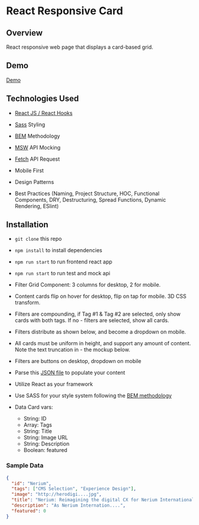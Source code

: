 # React Responsive Card

## Overview

React responsive web page that displays a card-based grid.

## Demo
[Demo](https://filter-info-cards.vercel.app)

## Technologies Used

- [React JS / React Hooks](https://reactjs.org/)
- [Sass](https://sass-lang.com) Styling
- [BEM](https://getbem.com) Methodology
- [MSW](https://mswjs.io) API Mocking
- [Fetch](https://developer.mozilla.org/es/docs/Web/API/Fetch_API/Using_Fetch) API Request

- Mobile First
- Design Patterns
- Best Practices (Naming, Project Structure, HOC, Functional Components, DRY, Destructuring, Spread Functions, Dynamic Rendering, ESlint)

## Installation

- `git clone` this repo
- `npm install` to install dependencies
- `npm run start` to run frontend react app
- `npm run start` to run test and mock api


- Filter Grid Component: 3 columns for desktop, 2 for mobile.
- Content cards flip on hover for desktop, flip on tap for mobile. 3D CSS transform.
- Filters are compounding, if Tag #1 & Tag #2 are selected, only show cards with both tags. If no - filters are selected, show all cards.
- Filters distribute as shown below, and become a dropdown on mobile.
- All cards must be uniform in height, and support any amount of content. Note the text truncation in - the mockup below.
- Filters are buttons on desktop, dropdown on mobile
- Parse this [JSON file](https://s3-us-west-1.amazonaws.com/hero-engineering-public/interview/fe-code-challenge.json) to populate your content
- Utilize React as your framework
- Use SASS for your style system following the [BEM methodology](http://getbem.com/introduction/)
- Data Card vars:
  - String: ID
  - Array: Tags
  - String: Title
  - String: Image URL
  - String: Description
  - Boolean: featured

### Sample Data

```json
{
  "id": "Nerium",
  "tags": ["CMS Selection", "Experience Design"],
  "image": "http://herodigi....jpg",
  "title": "Nerium: Reimagining the digital CX for Nerium International",
  "description": "As Nerium Internation....",
  "featured": 0
}
```
